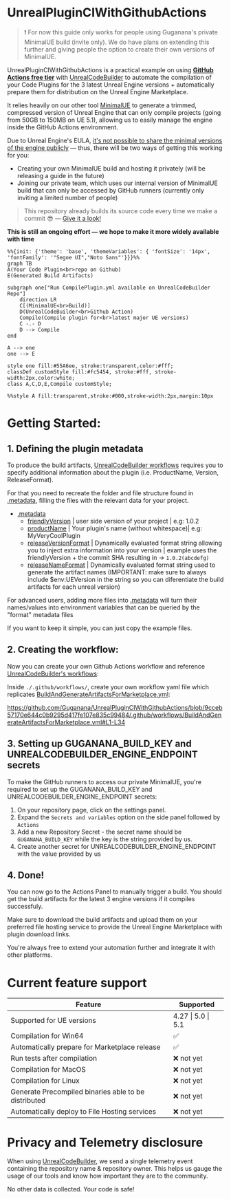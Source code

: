 # UnrealPluginCIWithGithubActions

> ❗ For now this guide only works for people using Guganana's private MinimalUE build (invite only). We do have plans on extending this further and giving people the option to create their own versions of MinimalUE.

UnrealPluginCIWithGithubActions is a practical example on using **<ins>GitHub Actions free tier</ins>** with [UnrealCodeBuilder](https://github.com/Guganana/UnrealCodeBuilder) to automate the compilation of your Code Plugins for the 3 latest Unreal Engine versions + automatically prepare them for distribution on the Unreal Engine Marketplace.

It relies heavily on our other tool [MinimalUE](https://github.com/Guganana/MinimalUE) to generate a trimmed, compressed version of Unreal Engine that can only compile projects (going from 50GB to 150MB on UE 5.1), allowing us to easily manage the engine inside the GitHub Actions environment.

Due to Unreal Engine's EULA, <ins>it's not possible to share the minimal versions of the engine publicly</ins> — thus, there will be two ways of getting this working for you:
- Creating your own MinimalUE build and hosting it privately (will be releasing a guide in the future)
- Joining our private team, which uses our internal version of MinimalUE build that can only be accessed by GitHub runners (currently only inviting a limited number of people)


> This repository already builds its source code every time we make a commit 😎 — [Give it a look!](https://github.com/Guganana/UnrealPluginCIWithGithubActions/actions)

**This is still an ongoing effort — we hope to make it more widely available with time** 

```mermaid
%%{init: {'theme': 'base', 'themeVariables': { 'fontSize': '14px', 'fontFamily': '"Segoe UI","Noto Sans"'}}}%%
graph TB
A(Your Code Plugin<br>repo on Github)
E(Generated Build Artifacts)

subgraph one["Run CompilePlugin.yml available on UnrealCodeBuilder Repo"]
    direction LR
    C[(MinimalUE<br>Build)]
    D(UnrealCodeBuilder<br>Github Action)
    Compile(Compile plugin for<br>latest major UE versions)
    C -.- D
    D --> Compile
end

A --> one
one --> E

style one fill:#55A6ee, stroke:transparent,color:#fff;
classDef customStyle fill:#fc5454, stroke:#fff, stroke-width:2px,color:white;
class A,C,D,E,Compile customStyle;

%%style A fill:transparent,stroke:#000,stroke-width:2px,margin:10px
```

# Getting Started:

## 1. Defining the plugin metadata

[](./.metadata)
To produce the build artifacts, [UnrealCodeBuilder workflows](https://github.com/Guganana/UnrealCodeBuilder) requires you to specify additional information about the plugin (i.e. ProductName, Version, ReleaseFormat).

 For that you need to recreate the folder and file structure found in [.metadata](./.metadata), filling the files with the relevant data for your project.
- [.metadata](./.metadata)
    - [friendlyVersion](./.metadata/friendlyVersion) | user side version of your project | e.g: 1.0.2
    - [productName](./.metadata/productName) | Your plugin's name (without whitespace)| e.g: MyVeryCoolPlugin
    - [releaseVersionFormat](./.metadata/releaseVersionFormat) | Dynamically evaluated format string allowing you to inject extra information into your version | example uses the friendlyVersion + the commit SHA resulting in -> ```1.0.2(abcdefg)```
    - [releaseNameFormat](./.metadata/releaseNameFormat) | Dynamically evaluated format string used to generate the artifact names (IMPORTANT: make sure to always include $env:UEVersion in the string so you can diferentiate the build artifacts for each unreal version)

For advanced users, adding more files into  [.metadata](./.metadata) will turn their names/values into environment variables that can be queried by the "format" metadata files

If you want to keep it simple, you can just copy the example files.

## 2. Creating the workflow:

Now you can create your own Github Actions workflow and reference [UnrealCodeBuilder's workflows](https://github.com/Guganana/UnrealCodeBuilder):

Inside ```./.github/workflows/```, create your own workflow yaml file which replicates [BuildAndGenerateArtifactsForMarketplace.yml](/.github/workflows/BuildAndGenerateArtifactsForMarketplace.yml):

https://github.com/Guganana/UnrealPluginCIWithGithubActions/blob/9cceb57170e644c0b9295d417fe107e835c99484/.github/workflows/BuildAndGenerateArtifactsForMarketplace.yml#L1-L34

## 3. Setting up GUGANANA_BUILD_KEY and UNREALCODEBUILDER_ENGINE_ENDPOINT secrets
To make the GitHub runners to access our private MinimalUE, you're required to set up the GUGANANA_BUILD_KEY and UNREALCODEBUILDER_ENGINE_ENDPOINT secrets:
1. On your repository page, click on the settings panel.
2. Expand the ```Secrets and variables``` option on the side panel followed by ```Actions```
3. Add a new Repository Secret - the secret name should be ```GUGANANA_BUILD_KEY``` while the key is the string provided by us.
4. Create another secret for UNREALCODEBUILDER_ENGINE_ENDPOINT with the value provided by us

## 4. Done!
You can now go to the Actions Panel to manually trigger a build. You should get the build artifacts for the latest 3 engine versions if it compiles successfuly.

Make sure to download the build artifacts and upload them on your preferred file hosting service to provide the Unreal Engine Marketplace with plugin download links.

You're always free to extend your automation further and integrate it with other platforms.

# Current feature support

| Feature  | Supported  |
|---|---|
|Supported for UE versions| 4.27 \| 5.0 \| 5.1  |
|Compilation for Win64|✅|
|Automatically prepare for Marketplace release|✅|
|Run tests after compilation|❌ not yet|
|Compilation for MacOS|❌ not yet|
|Compilation for Linux|❌ not yet|
|Generate Precompiled binaries able to be distributed|❌ not yet|
|Automatically deploy to File Hosting services|❌ not yet|

# Privacy and Telemetry disclosure
When using [UnrealCodeBuilder](https://github.com/Guganana/UnrealCodeBuilder), we send a single telemetry event containing the repository name & repository owner. This helps us gauge the usage of our tools and know how important they are to the community.

No other data is collected. Your code is safe!
